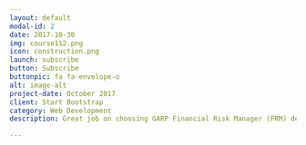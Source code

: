```yaml
---
layout: default
modal-id: 2
date: 2017-10-30
img: course112.png
icon: construction.png
launch: subscribe
button: Subscribe
buttonpic: fa fa-envelope-o
alt: image-alt
project-date: October 2017
client: Start Bootstrap
category: Web Development
description: Great job on choosing GARP Financial Risk Manager (FRM) designation as you advance your career. In FRM Level I, we will be learning Foundations of Risk Management, Quantitative Analysis, Financial Markets and Products, and Valuation and Risk Models. Excited? Let's get started!

---
```

